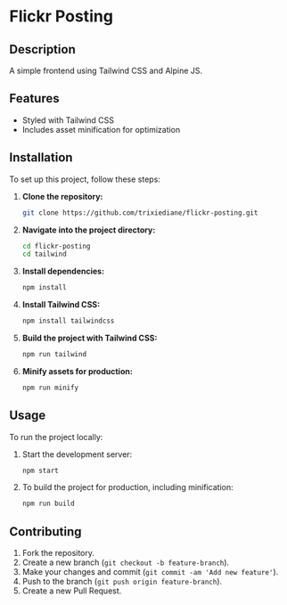 # Flickr Posting

## Description

A simple frontend using Tailwind CSS and Alpine JS.

## Features

- Styled with Tailwind CSS
- Includes asset minification for optimization

## Installation

To set up this project, follow these steps:

1. **Clone the repository:**
    ```bash
    git clone https://github.com/trixiediane/flickr-posting.git
    ```
2. **Navigate into the project directory:**
    ```bash
    cd flickr-posting
    cd tailwind
    ```
3. **Install dependencies:**
    ```bash
    npm install
    ```

4. **Install Tailwind CSS:**
    ```bash
    npm install tailwindcss
    ```

5. **Build the project with Tailwind CSS:**
    ```bash
    npm run tailwind
    ```

6. **Minify assets for production:**
    ```bash
    npm run minify
    ```

## Usage

To run the project locally:

1. Start the development server:
    ```bash
    npm start
    ```

2. To build the project for production, including minification:
    ```bash
    npm run build
    ```

## Contributing

1. Fork the repository.
2. Create a new branch (`git checkout -b feature-branch`).
3. Make your changes and commit (`git commit -am 'Add new feature'`).
4. Push to the branch (`git push origin feature-branch`).
5. Create a new Pull Request.

